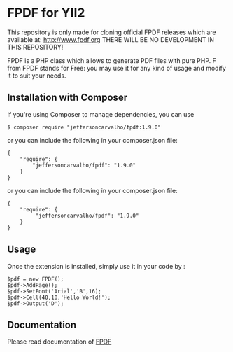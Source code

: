 # FPDF for YII2

This repository is only made for cloning official FPDF releases which are available at: http://www.fpdf.org THERE WILL BE NO DEVELOPMENT IN THIS REPOSITORY!

FPDF is a PHP class which allows to generate PDF files with pure PHP. F from FPDF stands for Free: you may use it for any kind of usage and modify it to suit your needs.

## Installation with Composer
If you're using Composer to manage dependencies, you can use

    $ composer require "jeffersoncarvalho/fpdf:1.9.0"

or you can include the following in your composer.json file:

    {
        "require": {
            "jeffersoncarvalho/fpdf": "1.9.0"
        }
    }

or you can include the following in your composer.json file:

    {
        "require": {
             "jeffersoncarvalho/fpdf": "1.9.0"
        }
    }

## Usage
Once the extension is installed, simply use it in your code by :

    $pdf = new FPDF();
    $pdf->AddPage();
    $pdf->SetFont('Arial','B',16);
    $pdf->Cell(40,10,'Hello World!');
    $pdf->Output('D');
    
## Documentation

Please read documentation of [FPDF](http://fpdf.de/dokumentation/)